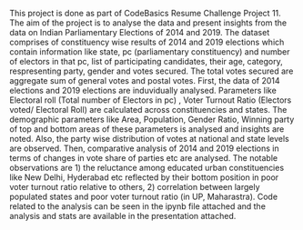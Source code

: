 This project is done as part of CodeBasics Resume Challenge Project 11. 
The aim of the project is to analyse the data and present insights from the data on Indian Parliamentary Elections of 2014 and 2019. 
The dataset comprises of constituency wise results of 2014 and 2019 elections which contain information like state, pc (parliamentary constituency) and number of electors in that pc, list of participating candidates, their age, category, respresenting party, gender and votes secured. The total votes secured are aggregate sum of general votes and postal votes.
First, the data of 2014 elections and 2019 elections are induvidually analysed.
Parameters like Electoral roll (Total number of Electors in pc) , Voter Turnout Ratio (Electors voted/ Electoral Roll) are calculated across constituencies and states. The demographic parameters like Area, Population, Gender Ratio, Winning party of top and bottom areas of these parameters is analysed and insights are noted.
Also, the party wise distribution of votes at national and state levels are observed. 
Then, comparative analysis of 2014 and 2019 elections in terms of changes in vote share of parties etc are analysed.
The notable observations are 1) the reluctance among educated urban constituencies like New Delhi, Hyderabad etc reflected by their bottom position in poor voter turnout ratio relative to others, 2) correlation between largely populated states and poor voter turnout ratio (in UP, Maharastra). 
Code related to the analysis can be seen in the ipynb file attached and the analysis and stats are available in the presentation attached.
